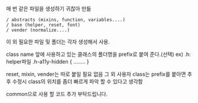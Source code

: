 매 번 같은 파일을 생성하기 귀찮아 만듦

    / abstracts (mixins, function, variables....)
    / base (helper, reset, font)
    / vender (normalize....)

이 외 필요한 파일 및 폴더는 각자 생성해서 사용. 

class name 앞에 사용하고 있는 클래스의 폴더명을 prefix로 붙여 준다.(선택)
ex) .h: helper파일
    .h-a11y-hidden {
        ........
    }

reset, mixin, vender는 따로 붙일 필요 없음
그 외 사용자 class는 prefix를 붙아면 추후 수정시 class의 위치를 좀더 빠르게 파악 할 수 있다고 생각함

common으로 사용 할 코드 추가 부탁드립니다.